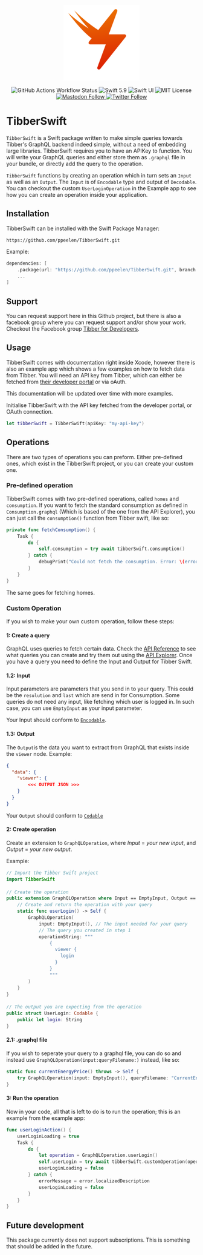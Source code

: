 <p align="center">
    <img src ="Sources/TibberSwift/TibberSwift.docc/Resources/documentation/icon@2x.png" alt="TibberSwift Logo" title="TibberSwift" height=200 />
</p>

<p align="center">
    <img alt="GitHub Actions Workflow Status" src="https://img.shields.io/github/actions/workflow/status/ppeelen/TibberSwift/build-and-test.yml" />
    <img src="https://img.shields.io/badge/swift-5.9-orange.svg" alt="Swift 5.9" />
    <img src="https://img.shields.io/badge/platform-SwiftUI-blue.svg" alt="Swift UI" title="Swift UI" />
    <img src="https://img.shields.io/github/license/ppeelen/TibberSwift" alt="MIT License" />
<!--    <img src="https://img.shields.io/github/v/release/ppeelen/TibberSwift" alt="Latest release" /> -->
    <br/>
    <a href="https://mastodon.nu/@ppeelen" target="_blank">
        <img alt="Mastodon Follow" src="https://img.shields.io/mastodon/follow/109416415024329828?domain=https%3A%2F%2Fmastodon.nu&style=social&label=Mastodon%3A%20%40peelen" />
    </a>
    <a href="https://twitter.com/ppeelen" target="_blank">
        <img alt="Twitter Follow" src="https://img.shields.io/twitter/follow/swiftislandnl?label=PPeelen" alt="Twitter: @ppeelen" title="Twitter: @ppeelen" />
    </a>
</p>

# TibberSwift

`TibberSwift` is a Swift package written to make simple queries towards Tibber's GraphQL backend indeed simple, without a need of embedding large libraries. 
TibberSwift requires you to have an APIKey to function. You will write your GraphQL queries and either store them as `.graphql` file in your bundle, or directly 
add the query to the operation.

``TibberSwift`` functions by creating an operation which in turn sets an `Input` as well as an `Output`. The `Input` is of `Encodable` type and output of 
`Decodable`. You can checkout the custom `UserLoginOperation` in the Example app to see how you can create an operation inside your application.

## Installation

TibberSwift can be installed with the Swift Package Manager:

```
https://github.com/ppeelen/TibberSwift.git
```

Example:
```swift
dependencies: [
    .package(url: "https://github.com/ppeelen/TibberSwift.git", branch: "main"),
    ...
]
```

## Support
You can request support here in this Github project, but there is also a facebook group where you can request support and/or show your work. Checkout the Facebook group [Tibber for Developers](https://www.facebook.com/groups/559997709570123/).

## Usage

TibberSwift comes with documentation right inside Xcode, however there is also an example app which shows a few examples on how to fetch data from Tibber.
You will need an API key from Tibber, which can either be fetched from [their developer portal](https://developer.tibber.com/settings/access-token) or via oAuth.

This documentation will be updated over time with more examples.

Initialise TibberSwift with the API key fetched from the developer portal, or OAuth connection.
```swift
let tibberSwift = TibberSwift(apiKey: "my-api-key")
```

## Operations
There are two types of operations you can preform. Either pre-defined ones, which exist in the TibberSwift project, or you can create your custom one.

### Pre-defined operation
TibberSwift comes with two pre-defined operations, called `homes` and `consumption`. If you want to fetch the standard consumption as defined in `Consumption.graphql` (Which is based of the one from the API Explorer), you can just call the `consumption()` function from Tibber swift, like so:
```swift
private func fetchConsumption() {
    Task {
        do {
            self.consumption = try await tibberSwift.consumption()
        } catch {
            debugPrint("Could not fetch the consumption. Error: \(error.localizedDescription)")
        }
    }
}
```
The same goes for fetching homes.

### Custom Operation
If you wish to make your own custom operation, follow these steps:

#### 1: Create a query
GraphQL uses queries to fetch certain data. Check the [API Reference](https://developer.tibber.com/docs/reference) to see what queries you can create and try them out using the [API Explorer](https://developer.tibber.com/explorer). Once you have a query you need to define the Input and Output for Tibber Swift.

#### 1.2: Input
Input parameters are parameters that you send in to your query. This could be the `resulution` and `last` which are send in for Consumption. Some queries do not need any input, like fetching which user is logged in. In such case, you can use `EmptyInput` as your input parameter.

Your Input should conform to [`Encodable`](https://developer.apple.com/documentation/swift/encodable).

#### 1.3: Output
The `Output`is the data you want to extract from GraphQL that exists inside the `viewer` node. Example:
```json
{
  "data": {
    "viewer": {
        <<< OUTPUT JSON >>>
    }
  }
}
```
Your `Output` should conform to [`Codable`](https://developer.apple.com/documentation/swift/codable)

#### 2: Create operation
Create an extension to `GraphQLOperation`, where *Input* = *your new input*, and *Output* = *your new output*.

Example:
```swift
// Import the Tibber Swift project
import TibberSwift

// Create the operation
public extension GraphQLOperation where Input == EmptyInput, Output == UserLogin {
    // Create and return the operation with your query
    static func userLogin() -> Self {
        GraphQLOperation(
            input: EmptyInput(), // The input needed for your query
            // The query you created in step 1
            operationString: """
                {
                  viewer {
                    login
                  }
                }
                """
        )
    }
}

// The output you are expecting from the operation
public struct UserLogin: Codable {
    public let login: String
}
```

#### 2.1: .graphql file
If you wish to seperate your query to a graphql file, you can do so and instead use `GraphQLOperation(input:queryFilename:)` instead, like so:
```swift
static func currentEnergyPrice() throws -> Self {
    try GraphQLOperation(input: EmptyInput(), queryFilename: "CurrentEnergyPrice")
}
```

#### 3: Run the operation
Now in your code, all that is left to do is to run the operation; this is an example from the example app:
```swift
func userLoginAction() {
    userLoginLoading = true
    Task {
        do {
            let operation = GraphQLOperation.userLogin()
            self.userLogin = try await tibberSwift.customOperation(operation)
            userLoginLoading = false
        } catch {
            errorMessage = error.localizedDescription
            userLoginLoading = false
        }
    }
}
```

## Future development
This package currently does not support subscriptions. This is something that should be added in the future.